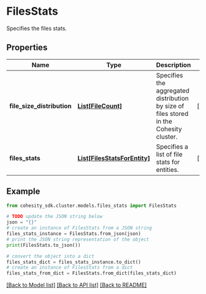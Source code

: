 # FilesStats

Specifies the files stats.

## Properties

Name | Type | Description | Notes
------------ | ------------- | ------------- | -------------
**file_size_distribution** | [**List[FileCount]**](FileCount.md) | Specifies the aggregated distribution by size of files stored in the Cohesity cluster. | [optional] 
**files_stats** | [**List[FilesStatsForEntity]**](FilesStatsForEntity.md) | Specifies a list of file stats for entities. | [optional] 

## Example

```python
from cohesity_sdk.cluster.models.files_stats import FilesStats

# TODO update the JSON string below
json = "{}"
# create an instance of FilesStats from a JSON string
files_stats_instance = FilesStats.from_json(json)
# print the JSON string representation of the object
print(FilesStats.to_json())

# convert the object into a dict
files_stats_dict = files_stats_instance.to_dict()
# create an instance of FilesStats from a dict
files_stats_from_dict = FilesStats.from_dict(files_stats_dict)
```
[[Back to Model list]](../README.md#documentation-for-models) [[Back to API list]](../README.md#documentation-for-api-endpoints) [[Back to README]](../README.md)


